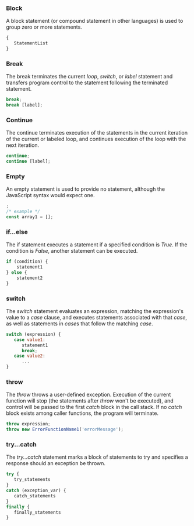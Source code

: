 <link rel="stylesheet" href="https://cdn.jsdelivr.net/npm/bootstrap-icons@1.5.0/font/bootstrap-icons.css">
<link rel="stylesheet" href="../../lib/doc_style.css">


### Block
A block statement (or compound statement in other languages) is used to group zero or more statements.
```js
{
   StatementList
}
```

### Break
The break terminates the current *loop*, *switch*, or *label* statement and transfers program control to the statement following the terminated statement.
```js
break;
break [label];
```

### Continue
The continue terminates execution of the statements in the current iteration of the current or labeled loop, and continues execution of the loop with the next iteration.
```js
continue;
continue [label];
```

### Empty
An empty statement is used to provide no statement, although the JavaScript syntax would expect one.
```js
;
/* example */ 
const array1 = [];
```

### if...else
The if statement executes a statement if a specified condition is *True*. If the condition is *False*, another statement can be executed.
```js
if (condition) {
    statement1
} else {
    statement2
}
```

### switch
The *switch* statement evaluates an expression, matching the expression's value to a *case* clause, and executes statements associated with that *case*, as well as statements in *case*s that follow the matching *case*.
```js
switch (expression) {
   case value1:
      statement1
      break;
   case value2:
      ...
}
```

### throw
The *throw* throws a user-defined exception. Execution of the current function will stop (the statements after *throw* won't be executed), and control will be passed to the first *catch* block in the call stack. If no *catch* block exists among caller functions, the program will terminate.
```js
throw expression;
throw new ErrorFunctionName1('errorMessage');
```

### try...catch
The *try...catch* statement marks a block of statements to try and specifies a response should an exception be thrown.
```js
try {
   try_statements
}
catch (exception_var) {
   catch_statements
}
finally {
   finally_statements
}
```


